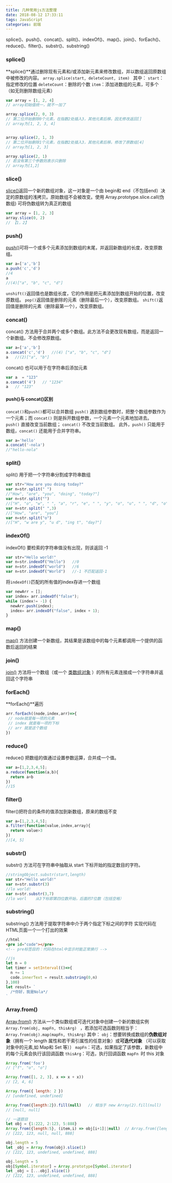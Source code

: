 ```yaml
---
title: 几种常用js方法整理
date: 2018-08-12 17:33:11
tags: JavaScript
categories: 前端
---
```

splice()、push()、concat()、split()、indexOf()、map()、join()、forEach()、reduce()、filter()、substr()、substring()
<escape><!-- more --></escape>
### splice()
**splice()**通过删除现有元素和/或添加新元素来修改数组，并以数组返回原数组中被修改的内容。
`array.splice(start, deleteCount, item) `
其中：
`start`：指定修改的位置 
`deleteCount`：删除的个数 
`item`：添加进数组的元素，可多个（如无则删除数组元素）
```javascript
var array = [1, 2, 4]
// array初始值统一，就不一加了

array.splice(2, 0, 3)   
// 第二位开始删除0个元素，在指数2处插入3，其他元素后移。因无修改返回[]
// array为[1, 2, 3, 4]


array.splice(2, 1, 3)   
// 第二位开始删除1个元素，在指数2处插入3，其他元素后移。修改了原数组[4]
// array为[1, 2, 3]  

array.splice(2, 1)
// 若没有第三个参数则表示只删除 
// array为[1,2]

```


### slice()
[slice()](https://developer.mozilla.org/zh-CN/docs/Web/JavaScript/Reference/Global_Objects/Array/slice)返回一个新的数组对象，这一对象是一个由 begin和 end（不包括end）决定的原数组的浅拷贝。原始数组不会被改变。使用 Array.prototype.slice.call(伪数组) 可将伪数组转为真正的数组
```javascript
var array = [1, 2, 3]
array.slice(0, 2)   
// 【1，2】
```


### push()
[push()](https://developer.mozilla.org/zh-CN/docs/Web/JavaScript/Reference/Global_Objects/Array/push)可将一个或多个元素添加到数组的末尾，并返回新数组的长度，改变原数组。
```javascript
var a=['a','b']
a.push('c','d')
//4
a
//(4)["a", "b", "c", "d"]
```
`unshift()`返回值也是数组长度，它的作用是把元素添加到数组开始的位置，改变原数组。
`pop()`返回值是删除的元素（删除最后一个），改变原数组。
`shift()`返回值是删除的元素（删除最第一个），改变原数组。

### concat()
concat() 方法用于合并两个或多个数组。此方法不会更改现有数组，而是返回一个新数组。不会修改原数组。
```javascript
var a=['a','b']
a.concat('c','d')   //(4) ["a", "b", "c", "d"]
a   //(2)["a", "b"]
```
concat() 也可以用于在字符串后添加元素
```javascript
var a  = "123"
a.concat('4')   // "1234"
a   // "123"
```

#### push()与 concat()区别
`concat()`和`push()`都可以合并数组
`push()` 遇到数组参数时，把整个数组参数作为一个元素；而  `concat()` 则是拆开数组参数，一个元素一个元素地加进去。
`push()` 直接改变当前数组； `concat()` 不改变当前数组。
此外，`push()` 只能用于数组，`concat()` 还能用于合并字符串。
```javascript
var a='hello'
a.concat('-nola')
//"hello-nola"
```

### split()
split() 用于把一个字符串分割成字符串数组
```javascript
var str="How are you doing today?"
var n=str.split(" ")
//"How", "are", "you", "doing", "today?"]
var n=str.split("")
//["H", "o", "w", " ", "a", "r", "e", " ", "y", "o", "u", " ", "d", "o", "i", "n", "g", " ", "t", "o", "d", "a", "y", "?"]
var n=str.split(" ",3)
//["How", "are", "you"]
var n=str.split("o")
//["H", "w are y", "u d", "ing t", "day?"]
```

### indexOf()
indexOf() 要检索的字符串值没有出现，则该返回 -1
```javascript
var str="Hello world!"
var n=str.indexOf("Hello")   //0
var n=str.indexOf("world")   //6
var n=str.indexOf("World")   //-1 不匹配返回-1
```

将`indexOf()`匹配的所有值的index存进一个数组
```javascript
var newArr = [];
var index= arr.indexOf("false");
while (index!= -1) {
  newArr.push(index);
  index= arr.indexOf("false", index + 1);
}
```

### map()
[map()](https://developer.mozilla.org/zh-CN/docs/Web/JavaScript/Reference/Global_Objects/Array/map) 方法创建一个新数组，其结果是该数组中的每个元素都调用一个提供的函数后返回的结果

### join()
[join()](https://developer.mozilla.org/zh-CN/docs/Web/JavaScript/Reference/Global_Objects/Array/join) 方法将一个数组（或一个 [类数组对象](https://developer.mozilla.org/zh-CN//docs/Web/JavaScript/Guide/Indexed_collections#Working_with_array-like_objects) ）的所有元素连接成一个字符串并返回这个字符串

### forEach()
**forEach()**遍历
```javascript
arr.forEach((node,index,arr)=>{
 // node就是每一项的元素
 // index 就是每一项的下标
 // arr 就是这个数组
})
```

### reduce()
reduce() 把数组的值通过设置参数运算，合并成一个值。
```javascript
var a=[1,2,3,4,5];
a.reduce(function(a,b){
  return a+b
})
//15
```

### filter()
filter()把符合的条件的值添加到新数组，原来的数组不变
```javascript
var a=[1,2,3,4,5];
a.filter(function(value,index,array){
  return value>3
})
//[4, 5]
```

### substr()
substr() 方法可在字符串中抽取从 start 下标开始的指定数目的字符。
```javascript
//stringObject.substr(start,length)
var str="Hello world!"
var n=str.substr(3)
//lo world!
var n=str.substr(3,7)
//lo worl    从3下标即第四位数开始，后面的7位数（包括空格）
```

### substring()
substring() 方法用于提取字符串中介于两个指定下标之间的字符
实现代码在HTML页面一个一个打出的效果
```html
//html
<pre id="code"></pre> 
<!-- pre标签目的：代码在html中显示时能正常换行 -->
```
```javascript
//js
let n = 0
let timer = setInterval(()=>{
  n += 1
  code.innerText = result.substring(0,n)
},100)
let result= `
  /*你好，我是Nola*/
`
```

### Array.from()
[Array.from()](https://developer.mozilla.org/zh-CN/docs/Web/JavaScript/Reference/Global_Objects/Array/from) 方法从一个类似数组或可迭代对象中创建一个新的数组实例
`Array.from(obj, mapFn, thisArg) ` ，若添加可选函数则相当于：`Array.from(obj).map(mapFn, thisArg)`
其中：
`obj`：想要转换成数组的**伪数组对象**（拥有一个 length 属性和若干索引属性的任意对象）或**可迭代对象** （可以获取对象中的元素,如 Map和 Set 等））
`mapFn`：可选，如果指定了该参数，新数组中的每个元素会执行该回调函数
`thisArg`：可选，执行回调函数 `mapFn `时 this 对象 
```javascript
Array.from('foo')
// ["f", "o", "o"]

Array.from([1, 2, 3], x => x + x))
// [2, 4, 6]

Array.from({ length: 2 })
// [undefined, undefined]

Array.from({length:2}).fill(null)   // 相当于 new Array(2).fill(null)
// [null, null]

// 一道题目
let obj = {1:222, 2:123, 5:888}
Array.from({length:5}, (item,i) => obj[i+1]||null)  // Array.from({length:5}).map((item,i) => data[i+1]||null);
// [222, 123, null, null, 888]

obj.length = 5
let _obj = Array.from(obj).slice(1)
// [222, 123, undefined, undefined, 888]

obj.length = 5
obj[Symbol.iterator] = Array.prototype[Symbol.iterator]
let _obj = [...obj].slice(1)
// [222, 123, undefined, undefined, 888]
```